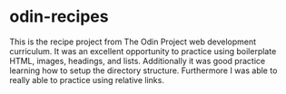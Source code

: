 # odin-recipes
This is the recipe project from The Odin Project web development curriculum. It was an excellent opportunity to practice using boilerplate HTML, images, headings, and lists. Additionally it was good practice learning how to setup the directory structure. Furthermore I was able to really able to practice using relative links.
